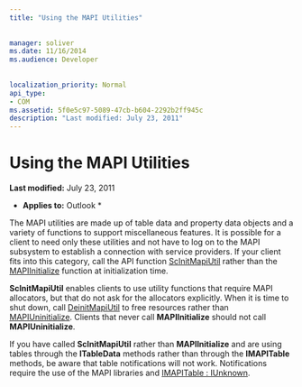 ```yaml
---
title: "Using the MAPI Utilities"
 
 
manager: soliver
ms.date: 11/16/2014
ms.audience: Developer
 
 
localization_priority: Normal
api_type:
- COM
ms.assetid: 5f0e5c97-5089-47cb-b604-2292b2ff945c
description: "Last modified: July 23, 2011"
---
```


# Using the MAPI Utilities

 **Last modified:** July 23, 2011 
  
 * **Applies to:** Outlook * 
  
The MAPI utilities are made up of table data and property data objects and a variety of functions to support miscellaneous features. It is possible for a client to need only these utilities and not have to log on to the MAPI subsystem to establish a connection with service providers. If your client fits into this category, call the API function [ScInitMapiUtil](scinitmapiutil.md) rather than the [MAPIInitialize](mapiinitialize.md) function at initialization time. 
  
 **ScInitMapiUtil** enables clients to use utility functions that require MAPI allocators, but that do not ask for the allocators explicitly. When it is time to shut down, call [DeinitMapiUtil](deinitmapiutil.md) to free resources rather than [MAPIUninitialize](mapiuninitialize.md). Clients that never call **MAPIInitialize** should not call **MAPIUninitialize**.
  
If you have called **ScInitMapiUtil** rather than **MAPIInitialize** and are using tables through the **ITableData** methods rather than through the **IMAPITable** methods, be aware that table notifications will not work. Notifications require the use of the MAPI libraries and [IMAPITable : IUnknown](imapitableiunknown.md).
  

